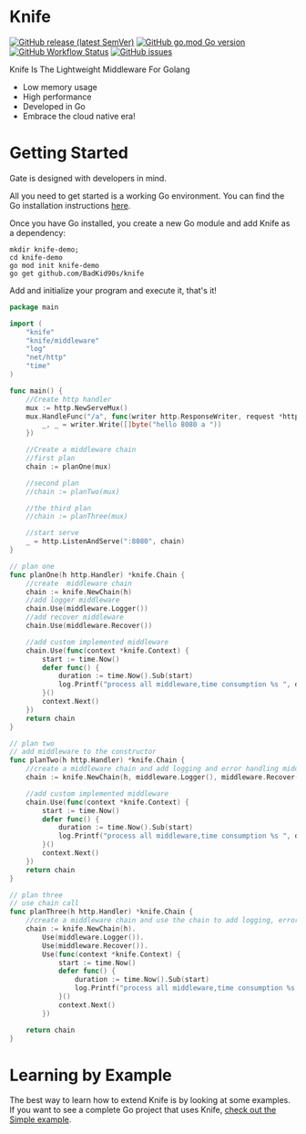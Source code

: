 # Knife
[![GitHub release (latest SemVer)](https://img.shields.io/github/v/release/BadKid90s/knife?sort=semver)](https://github.com/BadKid90s/knife/releases)
[![GitHub go.mod Go version](https://img.shields.io/github/go-mod/go-version/minekube/gate?logo=go)](https://golang.org/doc/devel/release.html)
[![GitHub Workflow Status](https://img.shields.io/github/actions/workflow/status/BadKid90s/knife/go.yml?branch=master&style=flat-square)](https://github.com/BadKid90s/knife/blob/main/.github/workflows/go.yml)
[![GitHub issues](https://img.shields.io/github/issues/sqlex/sqlex?style=flat-square)](https://github.com/sqlex/sqlex/issues)

Knife Is The Lightweight Middleware For Golang

- Low memory usage
- High performance
- Developed in Go 
- Embrace the cloud native era!


# Getting Started

Gate is designed with developers in mind.

All you need to get started is a working Go environment. 
You can find the Go installation instructions [here](https://go.dev/doc/install).

Once you have Go installed, you create a new Go module and add Knife as a dependency:
```shell
mkdir knife-demo; 
cd knife-demo
go mod init knife-demo
go get github.com/BadKid90s/knife
```

Add and initialize your program and execute it, that's it!
```go
package main

import (
	"knife"
	"knife/middleware"
	"log"
	"net/http"
	"time"
)

func main() {
	//Create http handler
	mux := http.NewServeMux()
	mux.HandleFunc("/a", func(writer http.ResponseWriter, request *http.Request) {
		_, _ = writer.Write([]byte("hello 8080 a "))
	})

	//Create a middleware chain
	//first plan
	chain := planOne(mux)

	//second plan
	//chain := planTwo(mux)

	//the third plan
	//chain := planThree(mux)

	//start serve
	_ = http.ListenAndServe(":8080", chain)
}

// plan one
func planOne(h http.Handler) *knife.Chain {
	//create  middleware chain
	chain := knife.NewChain(h)
	//add logger middleware
	chain.Use(middleware.Logger())
	//add recover middleware
	chain.Use(middleware.Recover())

	//add custom implemented middleware
	chain.Use(func(context *knife.Context) {
		start := time.Now()
		defer func() {
			duration := time.Now().Sub(start)
			log.Printf("process all middleware,time consumption %s ", duration)
		}()
		context.Next()
	})
	return chain
}

// plan two
// add middleware to the constructor
func planTwo(h http.Handler) *knife.Chain {
	//create a middleware chain and add logging and error handling middleware
	chain := knife.NewChain(h, middleware.Logger(), middleware.Recover())

	//add custom implemented middleware
	chain.Use(func(context *knife.Context) {
		start := time.Now()
		defer func() {
			duration := time.Now().Sub(start)
			log.Printf("process all middleware,time consumption %s ", duration)
		}()
		context.Next()
	})
	return chain
}

// plan three
// use chain call
func planThree(h http.Handler) *knife.Chain {
	//create a middleware chain and use the chain to add logging, error handling, and custom middleware
	chain := knife.NewChain(h).
		Use(middleware.Logger()).
		Use(middleware.Recover()).
		Use(func(context *knife.Context) {
			start := time.Now()
			defer func() {
				duration := time.Now().Sub(start)
				log.Printf("process all middleware,time consumption %s ", duration)
			}()
			context.Next()
		})

	return chain
}
```


# Learning by Example

The best way to learn how to extend Knife is by looking at some examples.
If you want to see a complete Go project that uses Knife, [check out the Simple example](https://github.com/BadKid90s/knife/tree/main/example).
